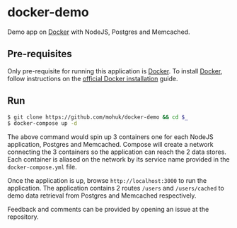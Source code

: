 # docker-demo
Demo app on [Docker](https://www.docker.com) with NodeJS, Postgres and Memcached.

## Pre-requisites
Only pre-requisite for running this application is [Docker](https://www.docker.com). To install [Docker](https://www.docker.com), follow instructions on the [official Docker installation](https://docs.docker.com/engine/installation/) guide.

## Run
```bash
$ git clone https://github.com/mohuk/docker-demo && cd $_
$ docker-compose up -d
```

The above command would spin up 3 containers one for each NodeJS application, Postgres and Memcached. Compose will create a network connecting the 3 containers so the application can reach the 2 data stores. Each container is aliased on the network by its service name provided in the `docker-compose.yml` file.

Once the application is up, browse `http://localhost:3000` to run the application. The application contains 2 routes `/users` and `/users/cached` to demo data retrieval from Postgres and Memcached respectively.

Feedback and comments can be provided by opening an issue at the repository.
